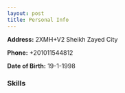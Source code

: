 ```yaml
---
layout: post
title: Personal Info
---
```


**Address:**
2XMH+V2 Sheikh Zayed City

**Phone:**
+201011544812

**Date of Birth:** 
19-1-1998

### Skills
